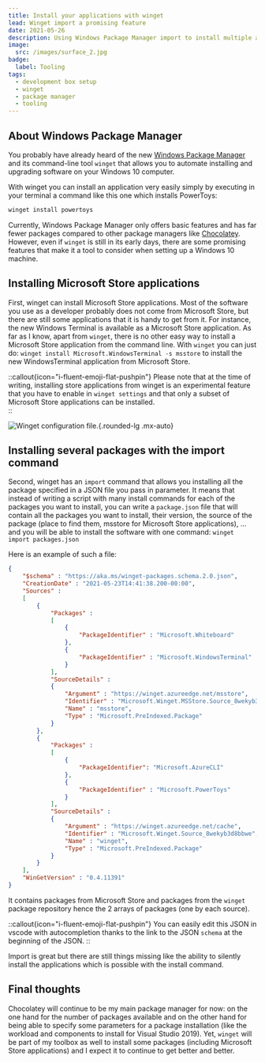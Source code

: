 ```yaml
---
title: Install your applications with winget
lead: Winget import a promising feature
date: 2021-05-26
description: Using Windows Package Manager import to install multiple applications.
image:
  src: /images/surface_2.jpg
badge:
  label: Tooling
tags:
  - development box setup
  - winget
  - package manager
  - tooling
---
```


## About Windows Package Manager

You probably have already heard of the new [Windows Package Manager](https://learn.microsoft.com/en-us/windows/package-manager/?wt.mc_id=MVP_430820) and its command-line tool `winget` that allows you to automate installing and upgrading software on your Windows 10 computer.

With winget you can install an application very easily simply by executing in your terminal a command like this one which installs PowerToys:
```powershell
winget install powertoys
```

Currently, Windows Package Manager only offers basic features and has far fewer packages compared to other package managers like [Chocolatey](https://chocolatey.org/). However, even if `winget` is still in its early days, there are some promising features that make it a tool to consider when setting up a Windows 10 machine.

## Installing Microsoft Store applications

First, winget can install Microsoft Store applications. Most of the software you use as a developer probably does not come from Microsoft Store, but there are still some applications that it is handy to get from it. For instance, the new Windows Terminal is available as a Microsoft Store application. As far as I know, apart from `winget`, there is no other easy way to install a Microsoft Store application from the command line. With `winget` you can just do: `winget install Microsoft.WindowsTerminal -s msstore` to install the new WindowsTerminal application from Microsoft Store.

::callout{icon="i-fluent-emoji-flat-pushpin"}
Please note that at the time of writing, installing store applications from winget is an experimental feature that you have to enable in `winget settings` and that only a subset of Microsoft Store applications can be installed.  
::

![Winget configuration file.](/posts/images/winget_import_1.png){.rounded-lg .mx-auto}

## Installing several packages with the import command

Second, winget has an `import` command that allows you installing all the package specified in a JSON file you pass in parameter. It means that instead of writing a script with many install commands for each of the packages you want to install, you can write a `package.json` file that will contain all the packages you want to install, their version, the source of the package (place to find them, msstore for Microsoft Store applications), ... and you will be able to install the software with one command: `winget import packages.json`

Here is an example of such a file:
```json
{
	"$schema" : "https://aka.ms/winget-packages.schema.2.0.json",
	"CreationDate" : "2021-05-23T14:41:38.200-00:00",
	"Sources" : 
	[
		{
			"Packages" : 
			[
				{
					"PackageIdentifier" : "Microsoft.Whiteboard"
				},
				{
					"PackageIdentifier" : "Microsoft.WindowsTerminal"	
				}
			],
			"SourceDetails" : 
			{
				"Argument" : "https://winget.azureedge.net/msstore",
				"Identifier" : "Microsoft.Winget.MSStore.Source_8wekyb3d8bbwe",
				"Name" : "msstore",
				"Type" : "Microsoft.PreIndexed.Package"
			}
		},
		{
			"Packages" : 
			[
				{
					"PackageIdentifier": "Microsoft.AzureCLI"
				},
				{
					"PackageIdentifier" : "Microsoft.PowerToys"
				}
			],
			"SourceDetails" : 
			{
				"Argument" : "https://winget.azureedge.net/cache",
				"Identifier" : "Microsoft.Winget.Source_8wekyb3d8bbwe",
				"Name" : "winget",
				"Type" : "Microsoft.PreIndexed.Package"
			}
		}
	],
	"WinGetVersion" : "0.4.11391"
}
```
It contains packages from Microsoft Store and packages from the `winget` package repository hence the 2 arrays of packages (one by each source).

::callout{icon="i-fluent-emoji-flat-pushpin"}
You can easily edit this JSON in vscode with autocompletion thanks to the link to the JSON `schema` at the beginning of the JSON.
::

Import is great but there are still things missing like the ability to silently install the applications which is possible with the install command.

## Final thoughts

Chocolatey will continue to be my main package manager for now: on the one hand for the number of packages available and on the other hand for being able to specify some parameters for a package installation (like the workload and components to install for Visual Studio 2019). Yet, `winget` will be part of my toolbox as well to install some packages (including Microsoft Store applications) and I expect it to continue to get better and better.

